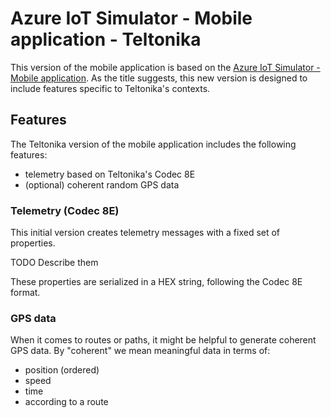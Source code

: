 # Azure IoT Simulator - Mobile application - Teltonika

This version of the mobile application is based on the [Azure IoT Simulator - Mobile application](iot/tools/mobile-app/iot-simulator-mobileapp.md).
As the title suggests, this new version is designed to include features specific to Teltonika's contexts.

## Features

The Teltonika version of the mobile application includes the following features:
 - telemetry based on Teltonika's Codec 8E
 - (optional) coherent random GPS data

### Telemetry (Codec 8E)

This initial version creates telemetry messages with a fixed set of properties.

TODO
Describe them

These properties are serialized in a HEX string, following the Codec 8E format.


### GPS data

When it comes to routes or paths, it might be helpful to generate coherent GPS data. By "coherent" we mean meaningful data in terms of:
 - position (ordered)
 - speed
 - time
 - according to a route

